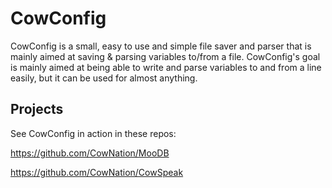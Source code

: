# CowConfig

CowConfig is a small, easy to use and simple file saver and parser that is mainly aimed at saving & parsing variables to/from a file. CowConfig's goal is mainly aimed at being able to write and parse variables to and from a line easily, but it can be used for almost anything. 

## Projects
See CowConfig in action in these repos:

https://github.com/CowNation/MooDB

https://github.com/CowNation/CowSpeak
